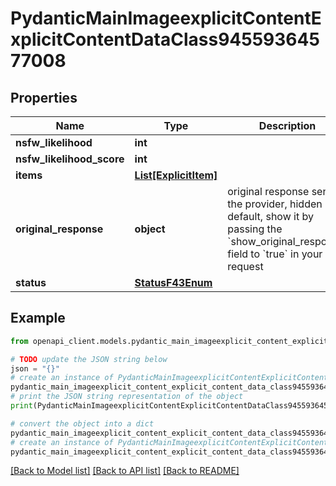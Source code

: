 # PydanticMainImageexplicitContentExplicitContentDataClass94559364577008


## Properties

Name | Type | Description | Notes
------------ | ------------- | ------------- | -------------
**nsfw_likelihood** | **int** |  | 
**nsfw_likelihood_score** | **int** |  | 
**items** | [**List[ExplicitItem]**](ExplicitItem.md) |  | [optional] 
**original_response** | **object** | original response sent by the provider, hidden by default, show it by passing the &#x60;show_original_response&#x60; field to &#x60;true&#x60; in your request | [optional] 
**status** | [**StatusF43Enum**](StatusF43Enum.md) |  | 

## Example

```python
from openapi_client.models.pydantic_main_imageexplicit_content_explicit_content_data_class94559364577008 import PydanticMainImageexplicitContentExplicitContentDataClass94559364577008

# TODO update the JSON string below
json = "{}"
# create an instance of PydanticMainImageexplicitContentExplicitContentDataClass94559364577008 from a JSON string
pydantic_main_imageexplicit_content_explicit_content_data_class94559364577008_instance = PydanticMainImageexplicitContentExplicitContentDataClass94559364577008.from_json(json)
# print the JSON string representation of the object
print(PydanticMainImageexplicitContentExplicitContentDataClass94559364577008.to_json())

# convert the object into a dict
pydantic_main_imageexplicit_content_explicit_content_data_class94559364577008_dict = pydantic_main_imageexplicit_content_explicit_content_data_class94559364577008_instance.to_dict()
# create an instance of PydanticMainImageexplicitContentExplicitContentDataClass94559364577008 from a dict
pydantic_main_imageexplicit_content_explicit_content_data_class94559364577008_form_dict = pydantic_main_imageexplicit_content_explicit_content_data_class94559364577008.from_dict(pydantic_main_imageexplicit_content_explicit_content_data_class94559364577008_dict)
```
[[Back to Model list]](../README.md#documentation-for-models) [[Back to API list]](../README.md#documentation-for-api-endpoints) [[Back to README]](../README.md)


